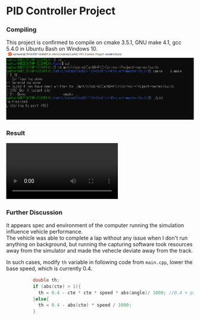 # PID Controller Project
### Compiling  
This project is confirmed to compile on cmake 3.5.1, GNU make 4.1, gcc 5.4.0 in Ubuntu Bash on Windows 10.  
   ![bash](https://github.com/na6an/SDCND/blob/master/T2-P4/image/bash.PNG)  

### Result  
   ![video](https://github.com/na6an/SDCND/blob/master/T2-P4/image/video.mp4)  

### Further Discussion  
It appears spec and environment of the computer running the simulation influence vehicle performance.  
The vehicle was able to complete a lap without any issue when I don't run anything on background, 
but running the capturing software took resources away from the simulator and made the vehecle deviate away from the track.  

In such cases, modify `th` variable in following code from `main.cpp`, lower the base speed, which is currently 0.4.
```c++
          double th;
          if (abs(cte) > 1){
            th = 0.4 - cte * cte * speed * abs(angle)/ 1000; //0.4 + pid.UpdateError(cte);
          }else{
            th = 0.4 - abs(cte) * speed / 1000;
          }
```

